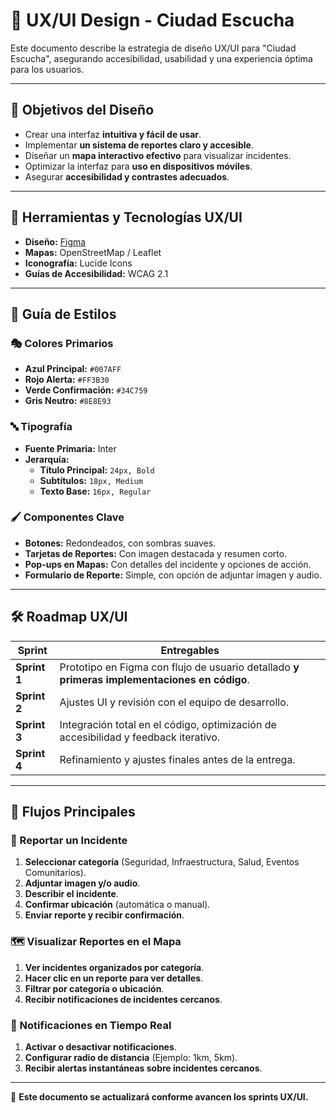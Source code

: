 # 🎨 UX/UI Design - Ciudad Escucha

Este documento describe la estrategia de diseño UX/UI para "Ciudad Escucha", asegurando accesibilidad, usabilidad y una experiencia óptima para los usuarios.

---

## 📌 Objetivos del Diseño
- Crear una interfaz **intuitiva y fácil de usar**.
- Implementar **un sistema de reportes claro y accesible**.
- Diseñar un **mapa interactivo efectivo** para visualizar incidentes.
- Optimizar la interfaz para **uso en dispositivos móviles**.
- Asegurar **accesibilidad y contrastes adecuados**.

---

## 🎨 Herramientas y Tecnologías UX/UI
- **Diseño:** [Figma](https://www.figma.com/)
- **Mapas:** OpenStreetMap / Leaflet
- **Iconografía:** Lucide Icons
- **Guías de Accesibilidad:** WCAG 2.1

---

## 📜 Guía de Estilos

### 🎭 Colores Primarios
- **Azul Principal:** `#007AFF`
- **Rojo Alerta:** `#FF3B30`
- **Verde Confirmación:** `#34C759`
- **Gris Neutro:** `#8E8E93`

### 🔤 Tipografía
- **Fuente Primaria:** Inter
- **Jerarquía:**
  - **Título Principal:** `24px, Bold`
  - **Subtítulos:** `18px, Medium`
  - **Texto Base:** `16px, Regular`

### 🖌 Componentes Clave
- **Botones:** Redondeados, con sombras suaves.
- **Tarjetas de Reportes:** Con imagen destacada y resumen corto.
- **Pop-ups en Mapas:** Con detalles del incidente y opciones de acción.
- **Formulario de Reporte:** Simple, con opción de adjuntar imagen y audio.

---

## 🛠 Roadmap UX/UI
| Sprint | Entregables |
|--------|------------|
| **Sprint 1** | Prototipo en Figma con flujo de usuario detallado **y primeras implementaciones en código**. |
| **Sprint 2** | Ajustes UI y revisión con el equipo de desarrollo. |
| **Sprint 3** | Integración total en el código, optimización de accesibilidad y feedback iterativo. |
| **Sprint 4** | Refinamiento y ajustes finales antes de la entrega. |

---

## 📐 Flujos Principales

### 🚀 Reportar un Incidente
1. **Seleccionar categoría** (Seguridad, Infraestructura, Salud, Eventos Comunitarios).
2. **Adjuntar imagen y/o audio**.
3. **Describir el incidente**.
4. **Confirmar ubicación** (automática o manual).
5. **Enviar reporte y recibir confirmación**.

### 🗺️ Visualizar Reportes en el Mapa
1. **Ver incidentes organizados por categoría**.
2. **Hacer clic en un reporte para ver detalles**.
3. **Filtrar por categoría o ubicación**.
4. **Recibir notificaciones de incidentes cercanos**.

### 🔔 Notificaciones en Tiempo Real
1. **Activar o desactivar notificaciones**.
2. **Configurar radio de distancia** (Ejemplo: 1km, 5km).
3. **Recibir alertas instantáneas sobre incidentes cercanos**.

---

📌 **Este documento se actualizará conforme avancen los sprints UX/UI.**

